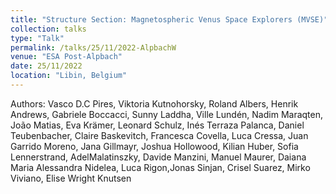 ```yaml
---
title: "Structure Section: Magnetospheric Venus Space Explorers (MVSE)"
collection: talks
type: "Talk"
permalink: /talks/25/11/2022-AlpbachW
venue: "ESA Post-Alpbach"
date: 25/11/2022
location: "Libin, Belgium"
---
```


Authors: Vasco D.C Pires, Viktoria Kutnohorsky, Roland Albers, Henrik Andrews, Gabriele Boccacci, Sunny Laddha, Ville Lundén, Nadim Maraqten, João Matias, Eva Krämer, Leonard Schulz, Inés Terraza Palanca, Daniel Teubenbacher, Claire Baskevitch, Francesca Covella, Luca Cressa, Juan Garrido Moreno, Jana Gillmayr, Joshua Hollowood, Kilian Huber, Sofia Lennerstrand, AdelMalatinszky, Davide Manzini, Manuel Maurer, Daiana Maria Alessandra Nidelea, Luca Rigon,Jonas Sinjan, Crisel Suarez, Mirko Viviano, Elise Wright Knutsen
